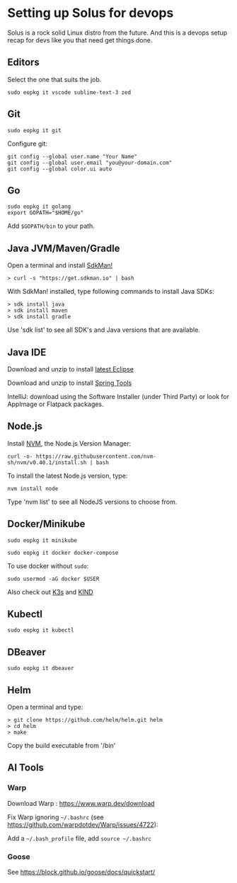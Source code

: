 # Setting up Solus for devops

Solus is a rock solid Linux distro from the future. 
And this is a devops setup recap for devs like you that need get things done.

## Editors
Select the one that suits the job.

    sudo eopkg it vscode sublime-text-3 zed

## Git
    sudo eopkg it git

Configure git:

    git config --global user.name "Your Name"
    git config --global user.email "you@your-domain.com"
    git config --global color.ui auto

## Go
    sudo eopkg it golang
    export GOPATH="$HOME/go"
    
Add `$GOPATH/bin` to your path.

## Java JVM/Maven/Gradle
Open a terminal and install [SdkMan!](https://sdkman.io)

    > curl -s "https://get.sdkman.io" | bash

With SdkMan! installed, type following commands to install Java SDKs:

    > sdk install java
    > sdk install maven
    > sdk install gradle

Use 'sdk list' to see all SDK's and Java versions that are available.

## Java IDE

Download and unzip to install [latest Eclipse](https://www.eclipse.org/downloads/packages/)
        
Download and unzip to install [Spring Tools](https://spring.io/tools)    

IntelliJ: download using the Software Installer (under Third Party) or look for AppImage or Flatpack packages.

## Node.js

Install [NVM](https://github.com/nvm-sh/nvm?tab=readme-ov-file#installing-and-updating), the Node.js Version Manager:

    curl -o- https://raw.githubusercontent.com/nvm-sh/nvm/v0.40.1/install.sh | bash

To install the latest Node.js version, type:

    nvm install node

Type 'nvm list' to see all NodeJS versions to choose from.

## Docker/Minikube
    sudo eopkg it minikube

    sudo eopkg it docker docker-compose
    
To use docker without `sudo`:    
    
    sudo usermod -aG docker $USER

Also check out [K3s](https://k3s.io/) and [KIND](https://kind.sigs.k8s.io/)

## Kubectl 
    sudo eopkg it kubectl

## DBeaver

    sudo eopkg it dbeaver

## Helm
Open a terminal and type:

    > git clone https://github.com/helm/helm.git helm
    > cd helm
    > make

Copy the build executable from '/bin'

## AI Tools

### Warp

Download Warp : https://www.warp.dev/download

Fix Warp ignoring `~/.bashrc` (see https://github.com/warpdotdev/Warp/issues/4722):

Add a `~/.bash_profile` file, add `source ~/.bashrc`

### Goose

See https://block.github.io/goose/docs/quickstart/

